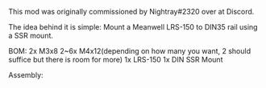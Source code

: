 This mod was originally commissioned by Nightray#2320 over at Discord.

The idea behind it is simple: Mount a Meanwell LRS-150 to DIN35 rail using a SSR mount.

BOM:
2x M3x8
2~6x M4x12(depending on how many you want, 2 should suffice but there is room for more)
1x LRS-150
1x DIN SSR Mount

Assembly: 